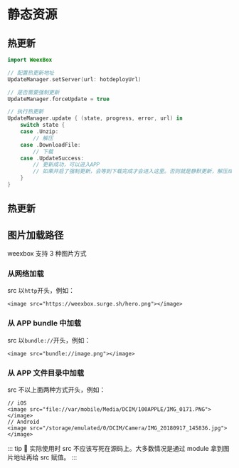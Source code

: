 # 静态资源

## 热更新

```swift
import WeexBox

// 配置热更新地址
UpdateManager.setServer(url: hotdeployUrl)

// 是否需要强制更新
UpdateManager.forceUpdate = true

// 执行热更新
UpdateManager.update { (state, progress, error, url) in
    switch state {
    case .Unzip:
        // 解压
    case .DownloadFile:
        // 下载
    case .UpdateSuccess:
        // 更新成功，可以进入APP
        // 如果开启了强制更新，会等到下载完成才会进入这里。否则就是静默更新，解压成功就会进入
    }
}
```

## 热更新

## 图片加载路径

weexbox 支持 3 种图片方式

### 从网络加载

src 以`http`开头，例如：

```vue
<image src="https://weexbox.surge.sh/hero.png"></image>
```

### 从 APP bundle 中加载

src 以`bundle://`开头，例如：

```vue
<image src="bundle://image.png"></image>
```

### 从 APP 文件目录中加载

src 不以上面两种方式开头，例如：

```vue
// iOS
<image src="file://var/mobile/Media/DCIM/100APPLE/IMG_0171.PNG"></image>
// Android
<image src="/storage/emulated/0/DCIM/Camera/IMG_20180917_145836.jpg"></image>
```

::: tip
 实际使用时 src 不应该写死在源码上。大多数情况是通过 module 拿到图片地址再给 src 赋值。
:::
